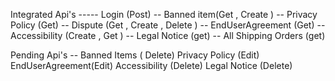 Integrated Api's -----
Login (Post)  --
Banned item(Get , Create ) --
Privacy Policy (Get) --
Dispute (Get , Create , Delete ) --
EndUserAgreement (Get) --
Accessibility (Create , Get ) --
Legal Notice (get) --
All Shipping Orders (get)

Pending Api's --
Banned Items ( Delete)
Privacy Policy (Edit)
EndUserAgreement(Edit)
Accessibility (Delete)
Legal Notice (Delete)